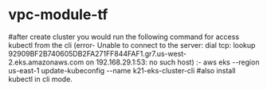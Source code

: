 # vpc-module-tf
#after create cluster you would run the following command for access kubectl from the cli (error- Unable to connect to the server: dial tcp: lookup 92909BF2B740605DB2FA271FF844FAF1.gr7.us-west-2.eks.amazonaws.com on 192.168.29.1:53: no such host) :- 
aws eks --region us-east-1 update-kubeconfig --name k21-eks-cluster-cli
#also install kubectl in cli mode.
